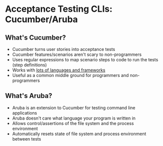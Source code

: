 # Acceptance Testing CLIs: Cucumber/Aruba

## What's Cucumber?
* Cucumber turns user stories into acceptance tests
* Cucumber features/scenarios aren't scary to non-programmers
* Uses regular expressions to map scenario steps to code to run the tests (step definitions)
* Works with [lots of languages and frameworks](https://cucumber.io/docs#installation)
* Useful as a common middle ground for programmers and non-programmers

## What's Aruba?
* Aruba is an extension to Cucumber for testing command line applications
* Aruba doesn't care what language your program is written in
* Allows control/assertions of the file system and the process environment
* Automatically resets state of file system and process environment between tests
